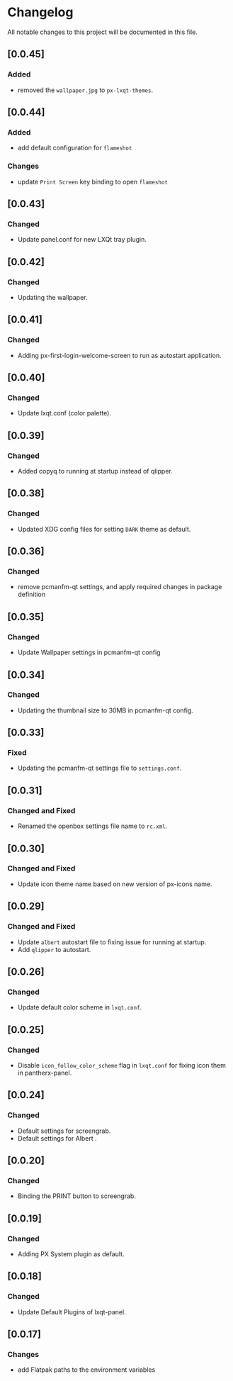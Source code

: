 # Changelog

All notable changes to this project will be documented in this file.

## [0.0.45]
### Added
- removed the `wallpaper.jpg` to `px-lxqt-themes`.


## [0.0.44]
### Added
- add default configuration for `flameshot`

### Changes
- update `Print Screen` key binding to open `flameshot`

## [0.0.43]
### Changed

- Update panel.conf for new LXQt tray plugin.


## [0.0.42]
### Changed

- Updating the wallpaper.


## [0.0.41]
### Changed

- Adding px-first-login-welcome-screen to run as autostart application.


## [0.0.40]
### Changed

- Update lxqt.conf (color palette).


## [0.0.39]
### Changed
- Added copyq to running at startup instead of qlipper.


## [0.0.38]
### Changed
- Updated XDG config files for setting `DARK` theme as default.


## [0.0.36]
### Changed
- remove pcmanfm-qt settings, and apply required changes in package definition

## [0.0.35]
### Changed
- Update Wallpaper settings in pcmanfm-qt config

## [0.0.34]
### Changed

- Updating the thumbnail size to 30MB in pcmanfm-qt config.


## [0.0.33]
### Fixed

- Updating the pcmanfm-qt settings file to `settings.conf`.


## [0.0.31]
### Changed and Fixed

- Renamed the openbox settings file name to `rc.xml`.


## [0.0.30]
### Changed and Fixed

- Update icon theme name based on new version of px-icons name.


## [0.0.29]
### Changed and Fixed

- Update `albert` autostart file to fixing issue for running at startup.
- Add `qlipper` to autostart.


## [0.0.26]
### Changed

- Update default color scheme in `lxqt.conf`.


## [0.0.25]
### Changed

- Disable `icon_follow_color_scheme` flag in `lxqt.conf` for fixing icon them in pantherx-panel.


## [0.0.24]
### Changed

- Default settings for screengrab.
- Default settings for Albert .

## [0.0.20]
### Changed

- Binding the PRINT button to screengrab.


## [0.0.19]
### Changed

-  Adding PX System plugin as default.


## [0.0.18]
### Changed

-  Update Default Plugins of lxqt-panel.


## [0.0.17]

### Changes

- add Flatpak paths to the environment variables
